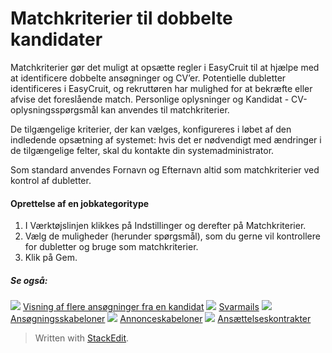 # Matchkriterier til dobbelte kandidater

Matchkriterier gør det muligt at opsætte regler i EasyCruit til at hjælpe med at identificere dobbelte ansøgninger og CV’er. Potentielle dubletter identificeres i EasyCruit, og rekruttøren har mulighed for at bekræfte eller afvise det foreslående match. Personlige oplysninger og Kandidat - CV-oplysningsspørgsmål kan anvendes til matchkriterier.

De tilgængelige kriterier, der kan vælges, konfigureres i løbet af den indledende opsætning af systemet: hvis det er nødvendigt med ændringer i de tilgængelige felter, skal du kontakte din systemadministrator.

Som standard anvendes  Fornavn  og  Efternavn  altid som matchkriterier ved kontrol af dubletter.

#### Oprettelse af en jobkategoritype

1.  I  Værktøjslinjen  klikkes på  Indstillinger  og derefter på  Matchkriterier.
2.  Vælg de muligheder (herunder spørgsmål), som du gerne vil kontrollere for dubletter og bruge som matchkriterier.
3.  Klik på  Gem.  
    

##### Se også:

![](../Resources/Images/icon-document-link.png)  [Visning af flere ansøgninger fra en kandidat](viewing_a_candidates_multiple_applications.htm)
![](../Resources/Images/icon-document-link.png)  [Svarmails](response_emails.htm)
![](../Resources/Images/icon-document-link.png)  [Ansøgningsskabeloner](application_templates.htm)
![](../Resources/Images/icon-document-link.png)  [Annonceskabeloner](vacancy_templates.htm)
![](../Resources/Images/icon-document-link.png)  [Ansættelseskontrakter](employment_contacts.htm)


> Written with [StackEdit](https://stackedit.io/).
<!--stackedit_data:
eyJoaXN0b3J5IjpbNzQ1NTczNDk1XX0=
-->